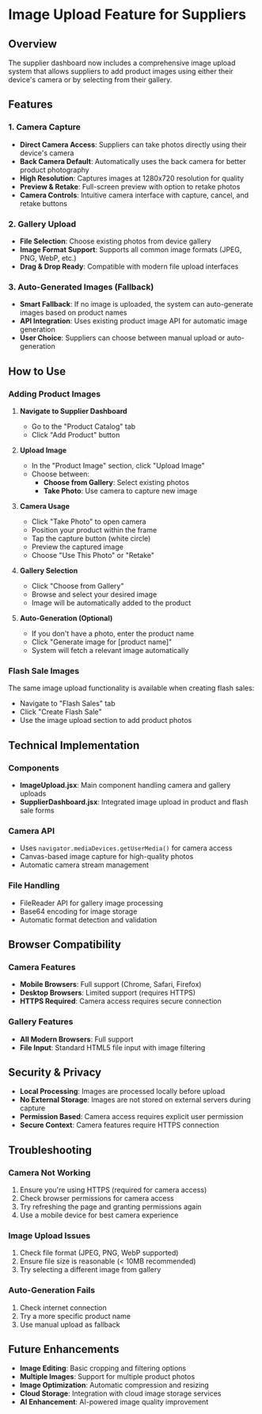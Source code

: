 # Image Upload Feature for Suppliers

## Overview
The supplier dashboard now includes a comprehensive image upload system that allows suppliers to add product images using either their device's camera or by selecting from their gallery.

## Features

### 1. Camera Capture
- **Direct Camera Access**: Suppliers can take photos directly using their device's camera
- **Back Camera Default**: Automatically uses the back camera for better product photography
- **High Resolution**: Captures images at 1280x720 resolution for quality
- **Preview & Retake**: Full-screen preview with option to retake photos
- **Camera Controls**: Intuitive camera interface with capture, cancel, and retake buttons

### 2. Gallery Upload
- **File Selection**: Choose existing photos from device gallery
- **Image Format Support**: Supports all common image formats (JPEG, PNG, WebP, etc.)
- **Drag & Drop Ready**: Compatible with modern file upload interfaces

### 3. Auto-Generated Images (Fallback)
- **Smart Fallback**: If no image is uploaded, the system can auto-generate images based on product names
- **API Integration**: Uses existing product image API for automatic image generation
- **User Choice**: Suppliers can choose between manual upload or auto-generation

## How to Use

### Adding Product Images

1. **Navigate to Supplier Dashboard**
   - Go to the "Product Catalog" tab
   - Click "Add Product" button

2. **Upload Image**
   - In the "Product Image" section, click "Upload Image"
   - Choose between:
     - **Choose from Gallery**: Select existing photos
     - **Take Photo**: Use camera to capture new image

3. **Camera Usage**
   - Click "Take Photo" to open camera
   - Position your product within the frame
   - Tap the capture button (white circle)
   - Preview the captured image
   - Choose "Use This Photo" or "Retake"

4. **Gallery Selection**
   - Click "Choose from Gallery"
   - Browse and select your desired image
   - Image will be automatically added to the product

5. **Auto-Generation (Optional)**
   - If you don't have a photo, enter the product name
   - Click "Generate image for [product name]"
   - System will fetch a relevant image automatically

### Flash Sale Images

The same image upload functionality is available when creating flash sales:
- Navigate to "Flash Sales" tab
- Click "Create Flash Sale"
- Use the image upload section to add product photos

## Technical Implementation

### Components
- **ImageUpload.jsx**: Main component handling camera and gallery uploads
- **SupplierDashboard.jsx**: Integrated image upload in product and flash sale forms

### Camera API
- Uses `navigator.mediaDevices.getUserMedia()` for camera access
- Canvas-based image capture for high-quality photos
- Automatic camera stream management

### File Handling
- FileReader API for gallery image processing
- Base64 encoding for image storage
- Automatic format detection and validation

## Browser Compatibility

### Camera Features
- **Mobile Browsers**: Full support (Chrome, Safari, Firefox)
- **Desktop Browsers**: Limited support (requires HTTPS)
- **HTTPS Required**: Camera access requires secure connection

### Gallery Features
- **All Modern Browsers**: Full support
- **File Input**: Standard HTML5 file input with image filtering

## Security & Privacy

- **Local Processing**: Images are processed locally before upload
- **No External Storage**: Images are not stored on external servers during capture
- **Permission Based**: Camera access requires explicit user permission
- **Secure Context**: Camera features require HTTPS connection

## Troubleshooting

### Camera Not Working
1. Ensure you're using HTTPS (required for camera access)
2. Check browser permissions for camera access
3. Try refreshing the page and granting permissions again
4. Use a mobile device for best camera experience

### Image Upload Issues
1. Check file format (JPEG, PNG, WebP supported)
2. Ensure file size is reasonable (< 10MB recommended)
3. Try selecting a different image from gallery

### Auto-Generation Fails
1. Check internet connection
2. Try a more specific product name
3. Use manual upload as fallback

## Future Enhancements

- **Image Editing**: Basic cropping and filtering options
- **Multiple Images**: Support for multiple product photos
- **Image Optimization**: Automatic compression and resizing
- **Cloud Storage**: Integration with cloud image storage services
- **AI Enhancement**: AI-powered image quality improvement
